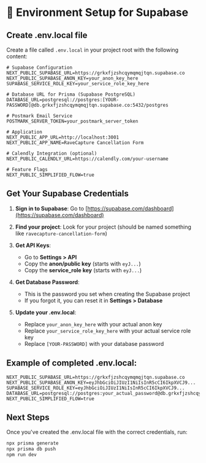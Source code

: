 # 🔧 Environment Setup for Supabase

## Create .env.local file

Create a file called `.env.local` in your project root with the following content:

```env
# Supabase Configuration
NEXT_PUBLIC_SUPABASE_URL=https://grkxfjzshcqymqmqjtqn.supabase.co
NEXT_PUBLIC_SUPABASE_ANON_KEY=your_anon_key_here
SUPABASE_SERVICE_ROLE_KEY=your_service_role_key_here

# Database URL for Prisma (Supabase PostgreSQL)
DATABASE_URL=postgresql://postgres:[YOUR-PASSWORD]@db.grkxfjzshcqymqmqjtqn.supabase.co:5432/postgres

# Postmark Email Service
POSTMARK_SERVER_TOKEN=your_postmark_server_token

# Application
NEXT_PUBLIC_APP_URL=http://localhost:3001
NEXT_PUBLIC_APP_NAME=RaveCapture Cancellation Form

# Calendly Integration (optional)
NEXT_PUBLIC_CALENDLY_URL=https://calendly.com/your-username

# Feature Flags
NEXT_PUBLIC_SIMPLIFIED_FLOW=true
```

## Get Your Supabase Credentials

1. **Sign in to Supabase**: Go to [https://supabase.com/dashboard](https://supabase.com/dashboard)

2. **Find your project**: Look for your project (should be named something like `ravecapture-cancellation-form`)

3. **Get API Keys**:
   - Go to **Settings > API**
   - Copy the **anon/public key** (starts with `eyJ...`)
   - Copy the **service_role key** (starts with `eyJ...`)

4. **Get Database Password**:
   - This is the password you set when creating the Supabase project
   - If you forgot it, you can reset it in **Settings > Database**

5. **Update your .env.local**:
   - Replace `your_anon_key_here` with your actual anon key
   - Replace `your_service_role_key_here` with your actual service role key
   - Replace `[YOUR-PASSWORD]` with your database password

## Example of completed .env.local:

```env
NEXT_PUBLIC_SUPABASE_URL=https://grkxfjzshcqymqmqjtqn.supabase.co
NEXT_PUBLIC_SUPABASE_ANON_KEY=eyJhbGciOiJIUzI1NiIsInR5cCI6IkpXVCJ9...
SUPABASE_SERVICE_ROLE_KEY=eyJhbGciOiJIUzI1NiIsInR5cCI6IkpXVCJ9...
DATABASE_URL=postgresql://postgres:your_actual_password@db.grkxfjzshcqymqmqjtqn.supabase.co:5432/postgres
NEXT_PUBLIC_SIMPLIFIED_FLOW=true
```

## Next Steps

Once you've created the .env.local file with the correct credentials, run:

```bash
npx prisma generate
npx prisma db push
npm run dev
```
